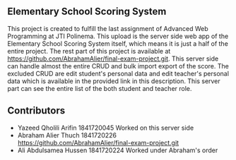 ## Elementary School Scoring System

This project is created to fulfill the last assignment of Advanced Web Programming at JTI Polinema.
This upload is the server side web app of the Elementary School Scoring System itself, which means it is just a half of the entire project. The rest part of this project is available at https://github.com/AbrahamAlier/final-exam-project.git. This server side can handle almost the entire CRUD and bulk import export of the score. The excluded CRUD are edit student's personal data and edit teacher's personal data which is available in the provided link in this description. This server part can see the entire list of the both student and teacher role.

## Contributors
-   Yazeed Qholili Arifin       1841720045      Worked on this server side
-   Abraham Alier Thuch         1841720226      https://github.com/AbrahamAlier/final-exam-project.git
-	Ali Abdulsamea Hussen		1841720224      Worked under Abraham's order
